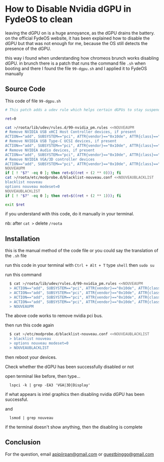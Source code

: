 
# How to Disable Nvidia dGPU in FydeOS to clean

leaving the dGPU on is a huge annoyance, as the dGPU drains the battery. on the official FydeOS website, it has been explained how to disable the dGPU but that was not enough for me, because the OS still detects the presence of the dGPU.

this way i found when understanding how chromeos brunch works disabling dGPU. in brunch there is a patch that runs the command file ```.sh``` when booting and there I found the file ```99-dgpu.sh``` and I applied it to FydeOS manually
## Source Code

This code of file ```99-dgpu.sh```

```sh
# This patch adds a udev rule which helps certain dGPUs to stay suspended (improves battery life and prevents overheating)

ret=0

cat >/roota/lib/udev/rules.d/99-nvidia_pm.rules <<NOUVEAUPM
# Remove NVIDIA USB xHCI Host Controller devices, if present
ACTION=="add", SUBSYSTEM=="pci", ATTR{vendor}=="0x10de", ATTR{class}=="0x0c0330", ATTR{power/control}="auto", ATTR{remove}="1"
# Remove NVIDIA USB Type-C UCSI devices, if present
ACTION=="add", SUBSYSTEM=="pci", ATTR{vendor}=="0x10de", ATTR{class}=="0x0c8000", ATTR{power/control}="auto", ATTR{remove}="1"
# Remove NVIDIA Audio devices, if present
ACTION=="add", SUBSYSTEM=="pci", ATTR{vendor}=="0x10de", ATTR{class}=="0x040300", ATTR{power/control}="auto", ATTR{remove}="1"
# Remove NVIDIA VGA/3D controller devices
ACTION=="add", SUBSYSTEM=="pci", ATTR{vendor}=="0x10de", ATTR{class}=="0x03[0-9]*", ATTR{power/control}="auto", ATTR{remove}="1"
NOUVEAUPM
if [ ! "$?" -eq 0 ]; then ret=$((ret + (2 ** 0))); fi
cat >/roota/etc/modprobe.d/blacklist-nouveau.conf <<NOUVEAUBLACKLIST
blacklist nouveau
options nouveau modeset=0
NOUVEAUBLACKLIST
if [ ! "$?" -eq 0 ]; then ret=$((ret + (2 ** 1))); fi

exit $ret
```
if you understand with this code, do it manually in your terminal.

nb: after ```cat >``` delete ```/roota```
## Installation

this is the manual method of the code file or you could say the translation of the ```.sh``` file

run this code in your terminal with ```Ctrl + Alt + T``` type ```shell``` then ```sudo su```

run this command
```sh
  $ cat >/roota/lib/udev/rules.d/99-nvidia_pm.rules <<NOUVEAUPM
  > ACTION=="add", SUBSYSTEM=="pci", ATTR{vendor}=="0x10de", ATTR{class}=="0x0c0330", ATTR{power/control}="auto", ATTR{remove}="1"
  > ACTION=="add", SUBSYSTEM=="pci", ATTR{vendor}=="0x10de", ATTR{class}=="0x0c8000", ATTR{power/control}="auto", ATTR{remove}="1"
  > ACTION=="add", SUBSYSTEM=="pci", ATTR{vendor}=="0x10de", ATTR{class}=="0x040300", ATTR{power/control}="auto", ATTR{remove}="1"
  > ACTION=="add", SUBSYSTEM=="pci", ATTR{vendor}=="0x10de", ATTR{class}=="0x03[0-9]*", ATTR{power/control}="auto", ATTR{remove}="1"
  > NOUVEAUPM
```
The above code works to remove nvidia pci bus.

then run this code again

```sh  
  $ cat >/etc/modprobe.d/blacklist-nouveau.conf <<NOUVEAUBLACKLIST
  > blacklist nouveau
  > options nouveau modeset=0
  > NOUVEAUBLACKLIST
```
then reboot your devices.

Check whether the dGPU has been successfully disabled or not

open terminal like before, then type...
```
  lspci -k | grep -EA3 'VGA|3D|Display'
```

if what appears is intel graphics then disabling nvidia dGPU has been successful.

and 
```
  lsmod | grep nouveau
```
if the terminal doesn't show anything, then the disabling is complete
## Conclusion

For the question, email apipiirpan@gmail.com or guestbinggo@gmail.com

